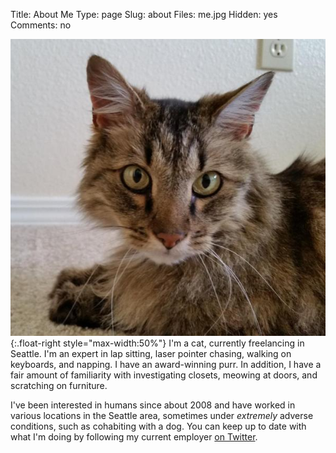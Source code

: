 Title: About Me
Type: page
Slug: about
Files: me.jpg
Hidden: yes
Comments: no

![it me](me.jpg){:.float-right style="max-width:50%"}
I'm a cat, currently freelancing in Seattle. I'm an expert in lap sitting, laser pointer chasing,
walking on keyboards, and napping. I have an award-winning purr. In addition, I have a fair amount
of familiarity with investigating closets, meowing at doors, and scratching on furniture.

I've been interested in humans since about 2008 and have worked in various locations in the Seattle
area, sometimes under _extremely_ adverse conditions, such as cohabiting with a dog. You can keep
up to date with what I'm doing by following my current employer [on Twitter](http://twitter.com/@Reedbeta).
